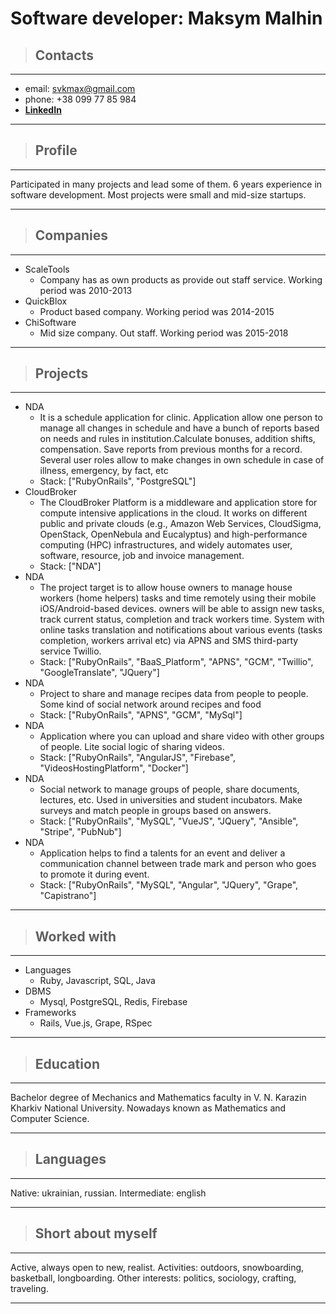 # Software developer: Maksym Malhin
>## __Contacts__
---
- email: svkmax@gmail.com
- phone: +38 099 77 85 984
- __[LinkedIn](https://www.linkedin.com/in/maksym-malhin-78440241/)__
---
>## __Profile__
---
Participated in many projects and lead some of them. 6 years experience in software development. 
    Most projects were small and mid-size startups.


---
>## __Companies__
---
+ ScaleTools
  - Company has as own products as provide out staff service. Working period was 2010-2013
+ QuickBlox
  - Product based company. Working period was 2014-2015
+ ChiSoftware
  - Mid size company. Out staff. Working period was 2015-2018
---
>## __Projects__
---
+ NDA
  - It is a schedule application for clinic. Application allow one person to manage all changes in
                                                                                          schedule and have a bunch of reports based on needs and rules in institution.Calculate bonuses, addition shifts, compensation.
                                                                                          Save reports from previous months for a record. Several user roles allow to make changes in own schedule in case of illness, emergency, by fact, etc
  - Stack: ["RubyOnRails", "PostgreSQL"]
+ CloudBroker
  - The CloudBroker Platform is a middleware and application store for compute intensive applications in the cloud.
         It works on different public and private clouds (e.g., Amazon Web Services, CloudSigma, OpenStack, OpenNebula
         and Eucalyptus) and high-performance computing (HPC) infrastructures, and widely automates user, software, resource, job and invoice management.
  - Stack: ["NDA"]
+ NDA
  - The project target is to allow house owners to manage house workers (home helpers) tasks and time remotely using their mobile iOS/Android-based devices.
                                                                                        owners will be able to assign new tasks, track current status, completion and track workers time.
                                                                                        System with online tasks translation and notifications about various events (tasks completion,
                                                                                        workers arrival etc) via APNS and SMS third-party service Twillio.
  - Stack: ["RubyOnRails", "BaaS_Platform", "APNS", "GCM", "Twillio", "GoogleTranslate", "JQuery"]
+ NDA
  - Project to share and manage recipes data from people to people. Some kind of social network around recipes and food
  - Stack: ["RubyOnRails", "APNS", "GCM", "MySql"]
+ NDA
  - Application where you can upload and share video with other groups of people. Lite social logic of sharing videos.
  - Stack: ["RubyOnRails", "AngularJS", "Firebase", "VideosHostingPlatform", "Docker"]
+ NDA
  - Social network to manage groups of people, share documents, lectures, etc. Used in universities and student incubators.
                                                   Make surveys and match people in groups based on answers.
  - Stack: ["RubyOnRails", "MySQL", "VueJS", "JQuery", "Ansible", "Stripe", "PubNub"]
+ NDA
  - Application helps to find a talents for an event 
                                                    and deliver a communication channel between trade mark and person who goes to promote it during event. 
  - Stack: ["RubyOnRails", "MySQL", "Angular", "JQuery", "Grape", "Capistrano"]
---
>## __Worked with__
---
+ Languages
  - Ruby, Javascript, SQL, Java
+ DBMS
  - Mysql, PostgreSQL, Redis, Firebase
+ Frameworks
  - Rails, Vue.js, Grape, RSpec
---
>## __Education__
---
Bachelor degree of Mechanics and Mathematics faculty in V. N. Karazin Kharkiv National University. Nowadays known as Mathematics and Computer Science.


---
>## __Languages__
---
Native: ukrainian, russian. Intermediate: english


---
>## __Short about myself__
---
Active, always open to new, realist. Activities: outdoors, snowboarding, basketball, longboarding. Other interests: politics, sociology, crafting, traveling.


---
